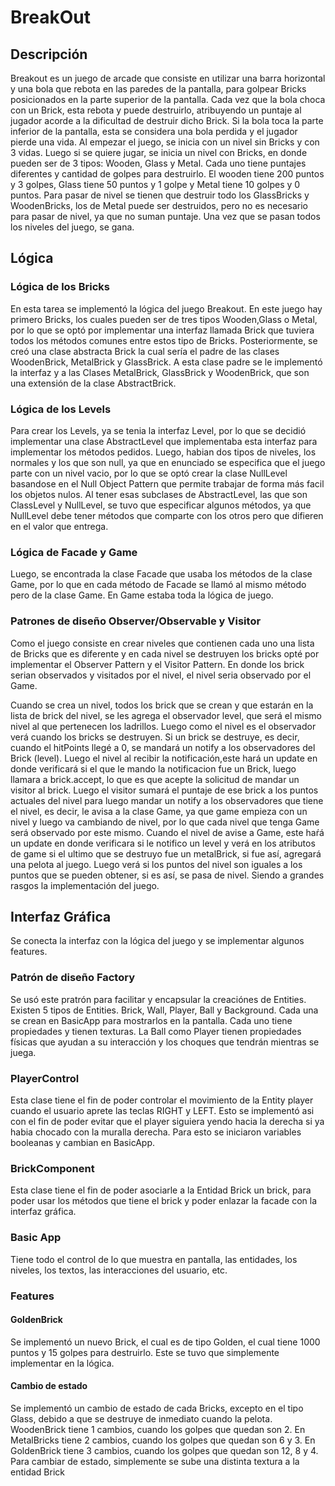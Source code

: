 # BreakOut
## Descripción 
Breakout es un juego de arcade que consiste en utilizar una barra horizontal y una bola que
rebota en las paredes de la pantalla, para golpear Bricks posicionados en la parte superior de la
pantalla. Cada vez que la bola choca con un Brick, esta rebota y puede destruirlo, atribuyendo un
puntaje al jugador acorde a la dificultad de destruir dicho Brick. Si la bola toca la parte inferior
de la pantalla, esta se considera una bola perdida y el jugador pierde una vida. Al empezar el juego, se inicia con un nivel
sin Bricks y con 3 vidas. Luego si se quiere jugar, se inicia un nivel con Bricks, en donde pueden ser de 3 tipos: Wooden, Glass y Metal. Cada uno tiene puntajes diferentes y cantidad de golpes para destruirlo. El wooden tiene 200 puntos y 3 golpes, Glass tiene 50 puntos y 1 golpe y Metal tiene 10 golpes y 0 puntos. Para pasar de nivel se tienen que destruir todo los GlassBricks y WoodenBricks, los de Metal puede ser destruidos, pero no es necesario para pasar de nivel, ya que no suman puntaje. Una vez que se pasan todos los niveles del juego, se gana. 

## Lógica
### Lógica de los Bricks
En esta tarea se implementó la lógica del juego Breakout. En este juego hay primero Bricks, los cuales pueden ser de tres tipos Wooden,Glass o Metal, por lo que se optó por implementar una interfaz llamada Brick que tuviera todos los métodos comunes entre estos tipo de Bricks. Posteriormente, se creó una clase abstracta Brick la cual sería el padre de las clases WoodenBrick, MetalBrick y GlassBrick. A esta clase padre se le implementó la interfaz y a las Clases MetalBrick, GlassBrick y WoodenBrick, que son una extensión de la clase AbstractBrick. 
### Lógica de los Levels
Para crear los Levels, ya se tenia la interfaz Level, por lo que se decidió implementar una clase AbstractLevel que implementaba esta interfaz para implementar los métodos pedidos. Luego, habian dos tipos de niveles, los normales y los que son null, ya que en enunciado se especifica que el juego parte con un nivel vacio, por lo que se optó crear la clase NullLevel basandose en el Null Object Pattern que permite trabajar de forma más facil los objetos nulos. Al tener esas subclases de AbstractLevel, las que son ClassLevel y NullLevel, se tuvo que especificar algunos métodos, ya que NullLevel debe tener métodos que comparte con los otros pero que difieren en el valor que entrega.
### Lógica de Facade y Game
Luego, se encontrada la clase Facade que usaba los métodos de la clase Game, por lo que en cada método de Facade se llamó al mismo método pero de la clase Game. En Game estaba toda la lógica de juego.

### Patrones de diseño Observer/Observable y Visitor
Como el juego consiste en crear niveles que contienen cada uno una lista de Bricks que es diferente y en cada nivel se destruyen los bricks opté por implementar el Observer Pattern y el Visitor Pattern. En donde los brick serian observados y visitados por el nivel, el nivel seria observado por el Game.

Cuando se crea un nivel, todos los brick que se crean y que estarán en la lista de brick del nivel, se les agrega el observador level, que será el mismo nivel al que pertenecen los ladrillos. Luego como el nivel es el observador verá cuando los bricks se destruyen. Si un brick se destruye, es decir, cuando el hitPoints llegé a 0, se mandará un notify a los observadores del Brick (level). Luego el nivel al recibir la notificación,este hará un update en donde verificará si el que le mando la notificacion fue un Brick, luego llamara a brick.accept, lo que es que acepte la solicitud de mandar un visitor al brick. Luego el visitor sumará el puntaje de ese brick a los puntos actuales del nivel para luego mandar un notify a los observadores que tiene el nivel, es decir, le avisa a la clase Game, ya que game empieza con un nivel y luego va cambiando de nivel, por lo que cada nivel que tenga Game será observado por este mismo. Cuando el nivel de avise a Game, este haŕá un update en donde verificara si le notifico un level y verá en los atributos de game si el ultimo que se destruyo fue un metalBrick, si fue así, agregará una pelota al juego. Luego verá si los puntos del nivel son iguales a los puntos que se pueden obtener, si es así, se pasa de nivel. Siendo a grandes rasgos la implementación del juego.

## Interfaz Gráfica
Se conecta la interfaz con la lógica del juego y se implementar algunos features. 
### Patrón de diseño Factory
Se usó este pratrón para facilitar y encapsular la creaciónes de Entities. Existen 5 tipos de Entities. Brick, Wall, Player, Ball y Background. Cada una se crean en BasicApp para mostrarlos en la pantalla. Cada uno tiene propiedades y tienen texturas. La Ball como Player tienen propiedades físicas que ayudan a su interacción y los choques que tendrán mientras se juega.
### PlayerControl
Esta clase tiene el fin de poder controlar el movimiento de la Entity player cuando el usuario aprete las teclas RIGHT y LEFT. Esto se implementó asi con el fin de poder evitar que el player siguiera yendo hacia la derecha si ya habia chocado con la muralla derecha. Para esto se iniciaron variables booleanas y cambian en BasicApp.
### BrickComponent
Esta clase tiene el fin de poder asociarle a la Entidad Brick un brick, para poder usar los métodos que tiene el brick y poder enlazar la facade con la interfaz gráfica.
### Basic App
Tiene todo el control de lo que muestra en pantalla, las entidades, los niveles, los textos, las interacciones del usuario, etc.
### Features 
#### GoldenBrick
Se implementó un nuevo Brick, el cual es de tipo Golden, el cual tiene 1000 puntos y 15 golpes para destruirlo. Este se tuvo que simplemente implementar en la lógica.
#### Cambio de estado
Se implementó un cambio de estado de cada Bricks, excepto en el tipo Glass, debido a que se destruye de inmediato cuando la pelota. WoodenBrick tiene 1 cambios, cuando los golpes que quedan son 2. En MetalBricks tiene 2 cambios, cuando los golpes que quedan son 6 y 3. En GoldenBrick tiene 3 cambios, cuando los golpes que quedan son 12, 8 y 4. Para cambiar de estado, simplemente se sube una distinta textura a la entidad Brick  
